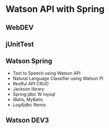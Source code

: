 
# Watson API with Spring

## WebDEV

## jUnitTest

## Watson Spring
* Text to Speech using Watson API
* Natural Language Classifier using Watson 
PI
* Restful API CRUD
* Jackson library 
* Spring jdbc W mysql
* iBatis, MyBatis
* Log4jdbc Remix

## Watson DEV3

